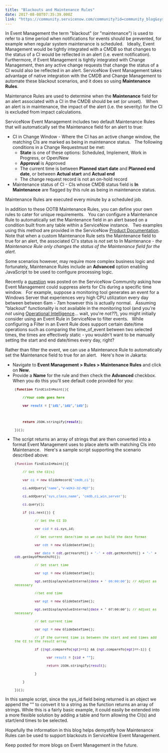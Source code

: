```yaml
---
title: "Blackouts and Maintenance Rules"
date: 2017-08-08T07:35:39.000Z
link: "https://community.servicenow.com/community?id=community_blog&sys_id=f1ade2a9dbd0dbc01dcaf3231f96191c"
---
```

<p>In Event Management the term "blackout" (or "maintenance") is used to refer to a time period when notifications for events should be prevented, for example when regular system maintenance is scheduled.   Ideally, Event Management would be tightly integrated with a CMDB so that changes to the status of a CI would be reflected in an alert (i.e. event notification).   Furthermore, if Event Management is tightly integrated with Change Management, then any active change requests that change the status of a CI would also be reflected in an alert. ServiceNow Event Management takes advantage of native integration with the CMDB and Change Management to automate these blackout scenarios, and it does so using <strong>Maintenance Rules</strong>.</p><p></p><p>Maintenance Rules are used to determine when the <strong>Maintenance</strong> field for an alert associated with a CI in the CMDB should be set (or unset).   When an alert is in maintenance, the impact of the alert (i.e. the severity) for the CI is excluded from impact calculations.</p><p></p><p>ServiceNow Event Management includes two default Maintenance Rules that will automatically set the Maintenance field for an alert to true:</p><ul><li>CI in Change Window - Where the CI has an active change window, the matching CIs are marked as being in maintenance status.   The following conditions in a Change Requestmust be met:<ul><li><strong>State</strong> is one of these options: Scheduled, Implement, Work in Progress, or Open/New</li><li><strong>Approval</strong> is Approved</li><li>The current time is between <strong>Planned start date</strong> and <strong>Planned end date</strong>, or between <strong>Actual start</strong> and <strong>Actual end</strong></li><li>The change request record is not an on-hold record</li></ul></li><li>Maintenance status of CI - CIs whose CMDB status field is <strong>In Maintenance</strong> are flagged by this rule as being in maintenance status.</li></ul><p></p><p>Maintenance Rules are executed every minute by a scheduled job.</p><p></p><p>In addition to these OOTB Maintenance Rules, you can define your own rules to cater for unique requirements.   You can configure a Maintenance Rule to automatically set the Maintenance field in an alert based on a condition built from any table within a ServiceNow instance.   Two examples using this method are provided in the ServiceNow <a title="ocs.servicenow.com/bundle/jakarta-it-operations-management/page/product/event-management/task/create-maintenance-rule.html" href="https://docs.servicenow.com/bundle/jakarta-it-operations-management/page/product/event-management/task/create-maintenance-rule.html">Product Documentation</a>.   Note that when a custom Maintenance Rule sets the Maintenance field to true for an alert, the associated CI's status is <em>not</em> set to In Maintenance - <em>the Maintenance Rule only changes the status of the Maintenance field for the alert</em>.</p><p></p><p>Some scenarios however, may require more complex business logic and fortunately, Maintenance Rules include an <strong>Advanced</strong> option enabling JavaScript to be used to configure processing logic.</p><p></p><p>Recently a <a title="" _jive_internal="true" href="/community?id=community_question&sys_id=9e444f29dbd8dbc01dcaf3231f96197d">question</a> was posted on the ServiceNow Community asking how Event Management could suppress alerts for CIs during a specific time window.   For example, suppose a monitoring tool generates an event for a Windows Server that experiences very high CPU utilization every day between between 6am - 7am however this is actually normal.   Assuming "blackout" functionality is not available in the monitoring tool (and you're <em>not</em> using <a title="ocs.servicenow.com/bundle/jakarta-it-operations-management/page/product/event-management/concept/operational-metrics.html" href="https://docs.servicenow.com/bundle/jakarta-it-operations-management/page/product/event-management/concept/operational-metrics.html">Operational Intelligence</a>... wait, you're <em>not??</em>), you might initially consider using an Event Rule in ServiceNow to filter events.   While configuring a Filter in an Event Rule does support certain date/time operations such as comparing the time_of_event between two selected times, the times are effectively static - you wouldn't want to be manually setting the start and end date/times every day, right?</p><p></p><p>Rather than filter the event, we can use a Maintenance Rule to automatically set the Maintenance field to true for an alert.   Here's how in Jakarta:</p><ul><li>Navigate to <strong>Event Management &gt; Rules &gt; Maintenance Rules</strong> and click on <strong>New</strong>.</li><li>Provide a <strong>Name</strong> for the rule and then check the <strong>Advanced</strong> checkbox.   When you do this you'll see default code provided for you:</li></ul><p style="padding-left: 30px;"><span style="font-family: 'courier new', courier; font-size: 8pt;">(<span style="color: #660000;"><strong>function</strong></span> findCisInMaint(){</span></p><p style="padding-left: 30px;"><span style="font-family: 'courier new', courier; font-size: 8pt;">     <span style="color: #339900;"><strong>//Your code goes here</strong></span></span></p><p style="padding-left: 30px;"><span style="font-family: 'courier new', courier; font-size: 8pt;">     <span style="color: #660033;"><strong>var</strong></span> <span style="color: #2873ee;"><strong>result</strong></span> = [<span style="color: #2873ee;"><strong>'id1'</strong></span>,<span style="color: #2873ee;"><strong>'id2'</strong></span>,<span style="color: #2873ee;"><strong>'id3'</strong></span>];</span></p><p style="padding-left: 30px;"><span style="font-family: 'courier new', courier; font-size: 8pt;">     </span></p><p style="padding-left: 30px;"><span style="font-family: 'courier new', courier; font-size: 8pt;">     <span style="color: #660000;"><strong>return</strong></span> JSON.stringify(<span style="color: #3a0699;"><strong>result</strong></span>);</span></p><p style="padding-left: 30px;"><span style="font-family: 'courier new', courier; font-size: 8pt;">})();</span></p><ul><li>The script returns an array of strings that are then converted into a format Event Management uses to place alerts with matching CIs into Maintenance.   Here's a sample script supporting the scenario described above:</li></ul><p></p><p style="padding-left: 30px;"><span style="font-size: 8pt; font-family: 'courier new', courier;">(<span style="color: #660033;">function</span> findCisInMaint(){</span></p><p style="padding-left: 30px;"></p><p style="padding-left: 30px;"><span style="color: #339900; font-size: 8pt; font-family: 'courier new', courier;">     // Get the CI(s)</span></p><p style="padding-left: 30px;"><span style="font-family: 'courier new', courier;"><span style="font-size: 8pt;">     <span style="color: #660033;">var</span> <span style="color: #2873ee;">ci</span> = <span style="color: #660033;">new</span> GlideRecord(</span><span style="color: #2873ee; font-size: 8pt;">'cmdb_ci'</span><span style="font-size: 8pt;">);</span></span></p><p style="padding-left: 30px;"><span style="font-size: 8pt; font-family: 'courier new', courier;">     <span style="color: #3a0699;">ci</span>.addQuery(<span style="color: #2873ee;">'name'</span>,<span style="color: #2873ee;">'V-W2K3-32-MQ7'</span>);</span></p><p style="padding-left: 30px;"><span style="font-size: 8pt; font-family: 'courier new', courier;">     <span style="color: #3a0699;">ci</span>.addQuery(<span style="color: #2873ee;">'sys_class_name'</span>, <span style="color: #2873ee;">'cmdb_ci_win_server'</span>);</span></p><p style="padding-left: 30px;"><span style="font-size: 8pt; font-family: 'courier new', courier;">     <span style="color: #3a0699;">ci</span>.query();</span></p><p style="padding-left: 30px;"></p><p style="padding-left: 30px;"><span style="font-size: 8pt; font-family: 'courier new', courier;">     <span style="color: #660033;">if</span> (<span style="color: #3a0699;">ci</span>.next()) {</span></p><p style="padding-left: 30px;"><span style="color: #339900; font-size: 8pt; font-family: 'courier new', courier;">           // Set the CI ID</span></p><p style="padding-left: 30px;"><span style="font-size: 8pt; font-family: 'courier new', courier;">           <span style="color: #660033; font-size: 8pt;">var</span> <span style="color: #2873ee;">cid</span> = <span style="color: #3a0699;">ci</span>.sys_id;</span></p><p style="padding-left: 30px;"><span style="color: #339900; font-size: 8pt; font-family: 'courier new', courier;">           // Get current date/time so we can build the date format</span></p><p style="padding-left: 30px;"><span style="font-size: 8pt; font-family: 'courier new', courier;">           <span style="color: #660033;">var</span> <span style="color: #2873ee;">cdt</span> = <span style="color: #660033;">new</span> GlideDateTime();</span></p><p style="padding-left: 30px;"><span style="font-size: 8pt; font-family: 'courier new', courier;">           <span style="color: #660033; font-size: 8pt;">var</span> <span style="color: #2873ee;">date</span> = <span style="color: #3a0699;">cdt</span>.getYearUTC() + <span style="color: #2873ee;">'-'</span> + <span style="color: #3a0699;">cdt</span>.getMonthUTC() + <span style="color: #2873ee;">'-'</span> + <span style="color: #3a0699;">cdt</span>.getDayOfMonthUTC();</span></p><p style="padding-left: 30px;"><span style="color: #339900; font-size: 8pt; font-family: 'courier new', courier;">           // Set start time</span></p><p style="padding-left: 30px;"><span style="font-size: 8pt; font-family: 'courier new', courier;">           <span style="color: #660033; font-size: 8pt;">var</span> <span style="color: #2873ee;">sgt</span> = <span style="color: #660033; font-size: 8pt;">new</span> GlideDateTime();</span></p><p style="padding-left: 30px;"><span style="font-size: 8pt; font-family: 'courier new', courier;">           <span style="color: #3a0699;">sgt</span>.setDisplayValueInternal(<span style="color: #3a0699;">date</span> + <span style="color: #2873ee;">' 06:00:00'</span>); <span style="color: #339900;">// Adjust as necessary</span></span></p><p style="padding-left: 30px;"><span style="color: #339900; font-size: 8pt; font-family: 'courier new', courier;">           //Set end time</span></p><p style="padding-left: 30px;"><span style="font-size: 8pt; font-family: 'courier new', courier;">           <span style="color: #660033; font-size: 8pt;">var</span> <span style="color: #2873ee;">egt</span> = <span style="color: #660033; font-size: 8pt;">new</span> GlideDateTime();</span></p><p style="padding-left: 30px;"><span style="font-size: 8pt; font-family: 'courier new', courier;">           <span style="color: #3a0699;">egt</span>.setDisplayValueInternal(<span style="color: #3a0699;">date</span> + ' 07:00:00'); <span style="color: #339900;">// Adjust as necessary</span></span></p><p style="padding-left: 30px;"><span style="color: #339900; font-size: 8pt; font-family: 'courier new', courier;">           // Get current time</span></p><p style="padding-left: 30px;"><span style="font-size: 8pt; font-family: 'courier new', courier;">           <span style="color: #660033; font-size: 8pt;">var</span> <span style="color: #2873ee;">ngt</span> = <span style="color: #660033; font-size: 8pt;">new</span> GlideDateTime();</span></p><p style="padding-left: 30px;"></p><p style="padding-left: 30px;"><span style="font-size: 8pt; font-family: 'courier new', courier;">           <span style="color: #339900;">// if the current time is between the start and end times add the CI to the result array</span></span></p><p style="padding-left: 30px;"><span style="font-size: 8pt; font-family: 'courier new', courier;">           <span style="color: #660033; font-size: 8pt;">if</span> ((<span style="color: #3a0699;">ngt</span>.compareTo(<span style="color: #3a0699;">sgt</span>)==1) &amp;&amp; (<span style="color: #3a0699;">ngt</span>.compareTo(<span style="color: #3a0699;">egt</span>)==-1)) {</span></p><p style="padding-left: 30px;"><span style="font-size: 8pt; font-family: 'courier new', courier;">                 <span style="color: #660033; font-size: 8pt;">var</span> <span style="color: #2873ee;">result</span> = [<span style="color: #3a0699;">cid</span> + <span style="color: #2873ee;">""</span>];</span></p><p style="padding-left: 30px;"><span style="font-size: 8pt; font-family: 'courier new', courier;">                 <span style="color: #660033;">return</span> JSON.stringify(<span style="color: #3a0699;">result</span>);</span></p><p style="padding-left: 30px;"><span style="font-size: 8pt; font-family: 'courier new', courier;">           }</span></p><p style="padding-left: 30px;"><span style="font-size: 8pt; font-family: 'courier new', courier;">     }</span></p><p style="padding-left: 30px;"><span style="font-size: 8pt; font-family: 'courier new', courier;">})();</span></p><p></p><p></p><p>In this sample script, since the sys_id field being returned is an object we append the "" to convert it to a string as the function returns an array of strings. While this is a fairly basic example, it could easily be extended into a more flexible solution by adding a table and form allowing the CI(s) and start/end times to be selected.</p><p></p><p>Hopefully the information in this blog helps demystify how Maintenance Rules can be used to support blackouts in ServiceNow Event Management.</p><p></p><p>Keep posted for more blogs on Event Management in the future.</p>